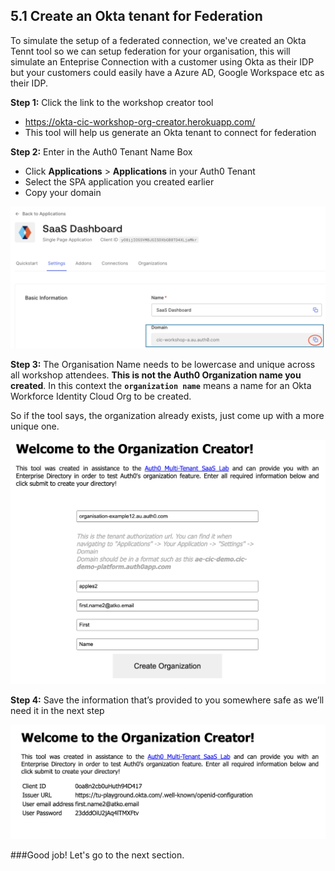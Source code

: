 ## 5.1 Create an Okta tenant for Federation

To simulate the setup of a federated connection, we've created an Okta Tennt tool so we can setup federation for your organisation, this will simulate an Enteprise Connection with a customer using Okta as their IDP but your customers could easily have a Azure AD, Google Workspace etc as their IDP.


**Step 1:** Click the link to the workshop creator tool
- https://okta-cic-workshop-org-creator.herokuapp.com/
- This tool will help us generate an Okta tenant to connect for federation

**Step 2:** Enter in the Auth0 Tenant Name Box 
- Click **Applications** > **Applications** in your Auth0 Tenant
- Select the SPA application you created earlier
- Copy your domain

![](https://github.com/lerer/cic2-workshop/blob/main/images/005/tenant-name.png?raw=true)



**Step 3:** The Organisation Name needs to be lowercase and unique across all workshop attendees. **This is not the Auth0 Organization name you created**. In this context the **`organization name`** means a name for an Okta Workforce Identity Cloud Org to be created.    


⁠⁠So if the tool says, the organization already exists, just come up with a more unique one.


![](https://github.com/lerer/cic2-workshop/blob/main/images/005/conn-create-setup.png?raw=true)



**Step 4:** Save the information that’s provided to you somewhere safe as we’ll need it in the next step


![](https://github.com/lerer/cic2-workshop/blob/main/images/005/your-new-conn.png?raw=true)



###Good job!
Let's go to the next section.
